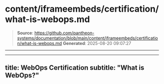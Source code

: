 # content/iframeembeds/certification/what-is-webops.md

> **Source**: https://github.com/pantheon-systems/documentation/blob/main/content/iframeembeds/certification/what-is-webops.md
> **Generated**: 2025-08-20 09:07:27

---

---
title: WebOps Certification
subtitle: "What is WebOps?"
---

<Partial file="certification-guide/what-is-webops.md" />
